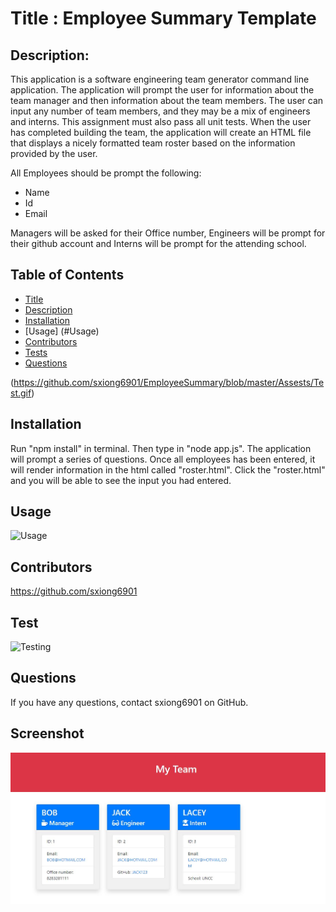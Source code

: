 
  # Title : Employee Summary Template
  ## Description:
This application is a software engineering team generator command line application. The application will prompt the user for information about the team manager and then information about the team members. The user can input any number of team members, and they may be a mix of engineers and interns. This assignment must also pass all unit tests. When the user has completed building the team, the application will create an HTML file that displays a nicely formatted team roster based on the information provided by the user. 

All Employees should be prompt the following:
* Name
* Id
* Email

Managers will be asked for their Office number, Engineers will be prompt for their github account and Interns will be prompt for the attending school. 
  
  ## Table of Contents
  * [Title](#Title)
  * [Description](#Description)
  * [Installation](#Installation)
  * [Usage] (#Usage)
  * [Contributors](#Contributors)
  * [Tests](#Test)
  * [Questions](#Questions)

  (https://github.com/sxiong6901/EmployeeSummary/blob/master/Assests/Test.gif)
  
  ## Installation
  Run "npm install" in terminal. Then type in "node app.js". The application will prompt a series of questions. Once all employees has been entered, it will render information in the html called "roster.html". Click the "roster.html" and you will be able to see the input you had entered.

  ## Usage
  ![Usage]()
  
  ## Contributors
  https://github.com/sxiong6901

  ## Test
  ![Testing](https://github.com/sxiong6901/EmployeeSummary/blob/master/Assests/Test.gif)
  
  ## Questions
  If you have any questions, contact sxiong6901 on GitHub.

  ## Screenshot

![Screenshot of the project](https://github.com/sxiong6901/EmployeeSummary/blob/master/Assests/Capture.JPG)
